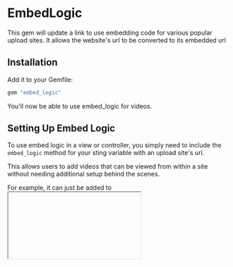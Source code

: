 EmbedLogic
=========

This gem will update a link to use embedding code for various popular upload sites. It allows the website's url to be converted to its embedded url

Installation
------------
Add it to your Gemfile:

```ruby
gem "embed_logic"
```

You'll now be able to use embed_logic for videos.

Setting Up Embed Logic
------------
To use embed logic in a view or controller, you simply need to include the ```embed_logic``` method for your sting variable with an upload site's url.

This allows users to add videos that can be viewed from within a site without needing additional setup behind the scenes. 

For example, it can just be added to <iframe> and work out of the box:
```ruby
  %iframe{:allowfullscreen => "", :frameborder => "0", :height => "270", :src => resumevid.originvid.embedded, :width => "480"} 
```
This causes this entry:

![ActiveAdmin form for EmbedLogic](https://github.com/eejones/EmbedLogic/test/dummy/app/assets/images/preupdate.png)

To become an embedded image:

![ActiveAdmin form for EmbedLogic](https://github.com/eejones/EmbedLogic/test/dummy/app/assets/images/postupdate.png)


Background
------------
The logic uses a REGEX for whatever upload site is being used:
```ruby
String.class_eval do
  def embedded
    oldcode=self.dup
    if oldcode =~ /(?:youtube\.com|youtu\.be)/
      newcode="http://www.youtube.com/embed/" + (oldcode.match(/(?:http:\/\/)?(?:www\.)?(?:youtube\.com|youtu\.be)\/(?:watch\?v=)?(.+)/))[1]+ "?feature=player_detailpage"
    elsif oldcode =~ /(?:vimeo)/
      newcode="http://player.vimeo.com/video/" + (oldcode.match(/(?:http:\/\/)?(?:www\.)?(?:vimeo\.com)\/?(.+)/))[1]
    end
    newcode
  end
end
```

Default Constants
------------
TODO

Default Evaluators
------------
TODO
